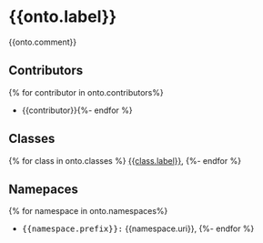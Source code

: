 # {{onto.label}}

{{onto.comment}}

## Contributors

{% for contributor in onto.contributors%}

- {{contributor}}{%- endfor %}

## Classes

{% for class in onto.classes %}
[{{class.label}}](class/{{class.id}}.md),
{%- endfor %}

## Namepaces

{% for namespace in onto.namespaces%}

- <kbd>{{namespace.prefix}}:</kbd> {{namespace.uri}},
  {%- endfor %}
